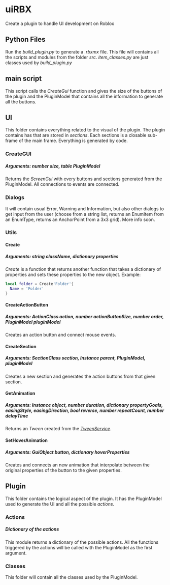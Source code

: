 # uiRBX
Create a plugin to handle UI development on Roblox

## Python Files
Run the *build_plugin.py* to generate a *.rbxmx* file. This file will contains all the scripts and modules from the folder *src*.
*item_classes.py* are just classes used by *build_plugin.py*

## main script
This script calls the *CreateGui* function and gives the size of the buttons of the plugin and the PluginModel that contains all the information to generate all the buttons.

## UI
This folder contains everything related to the visual of the plugin.
The plugin contains has that are stored in *sections*. Each sections is a closable sub-frame of the main frame. 
Everything is generated by code.

### CreateGUI
##### Arguments: number size, table PluginModel
Returns the *ScreenGui* with every buttons and sections generated from the PluginModel. All connections to events are connected.

### Dialogs
It will contain usual Error, Warning and Information, but also other dialogs to get input from the user (choose from a string list, returns an EnumItem from an EnumType, returns an AnchorPoint from a 3x3 grid). More info soon.

### Utils
#### Create
##### Arguments: string className, dictionary properties
*Create* is a function that returns another function that takes a dictionary of properties and sets these properties to the new object.
Example:
```lua
local folder = Create'Folder'{
  Name = 'Folder'
}
```
#### CreateActionButton
##### Arguments: ActionClass action, number actionButtonSize, number order, PluginModel pluginModel
Creates an action button and connect mouse events.

#### CreateSection
##### Arguments: SectionClass section, Instance parent, PluginModel, pluginModel
Creates a new section and generates the action buttons from that given section.

#### GetAnimation
##### Arguments: Instance object, number duration, dictionary propertyGoals, easingStyle, easingDirection, bool reverse, number repeatCount, number delayTime
Returns an *Tween* created from the *[TweenService](wiki.roblox.com/index.php?title=API:Class/TweenService)*.

#### SetHoverAnimation
##### Arguments: GuiObject button, dictionary hoverProperties
Creates and connects an new animation that interpolate between the original properties of the button to the given properties.

## Plugin
This folder contains the logical aspect of the plugin. It has the PluginModel used to generate the UI and all the possible *actions*.

### Actions
##### Dictionary of the actions
This module returns a dictionary of the possible actions. All the functions triggered by the actions will be called with the PluginModel as the first argument.

### Classes
This folder will contain all the classes used by the PluginModel.
